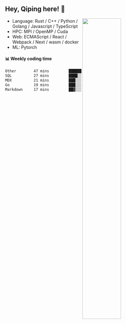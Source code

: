 

## Hey, Qiping here! :wave:

[<img align="right" width="50%" src="https://github-readme-stats.vercel.app/api?username=ppppqp&theme=dark&show_icons=true">](https://metrics.lecoq.io/ppppqp?template=classic)



-   Language: Rust / C++ / Python / Golang / Javascript / TypeScript
-   HPC: MPI / OpenMP / Cuda
-   Web: ECMAScript / React / Webpack / Next / wasm / docker
-   ML: Pytorch



#### :bar_chart: Weekly coding time

<!--START_SECTION:waka-->

```txt
Other        47 mins         ███████░░░░░░░░░░░░░░░░░░   28.15 %
SQL          27 mins         ████░░░░░░░░░░░░░░░░░░░░░   15.98 %
MDX          21 mins         ███░░░░░░░░░░░░░░░░░░░░░░   12.65 %
Go           19 mins         ███░░░░░░░░░░░░░░░░░░░░░░   11.54 %
Markdown     17 mins         ██▓░░░░░░░░░░░░░░░░░░░░░░   10.45 %
```

<!--END_SECTION:waka-->
